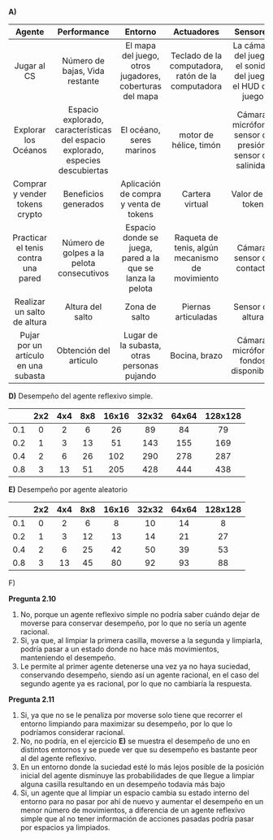 ﻿**A)**

|Agente|Performance|Entorno|Actuadores|Sensores|
| :-: | :-: | :-: | :-: | :-: |
|Jugar al CS |Número de bajas, Vida restante|El mapa del juego, otros jugadores, coberturas del mapa|Teclado de la computadora, ratón de la computadora|La cámara del juego, el sonido del juego, el HUD del juego|
|Explorar los Océanos|Espacio explorado, características del espacio explorado, especies descubiertas|El océano, seres marinos|motor de hélice, timón |Cámara, micrófono, sensor de presión, sensor de salinidad|
|Comprar y vender tokens crypto|Beneficios generados|Aplicación de compra y venta de tokens|Cartera virtual|Valor de un token|
|Practicar el tenis contra una pared |Número de golpes a la pelota consecutivos|Espacio donde se juega, pared a la que se lanza la pelota|Raqueta de tenis, algún mecanismo de movimiento|Cámara, sensor de contacto|
|Realizar un salto de altura|Altura del salto|Zona de salto|Piernas articuladas|Sensor de altura|
|Pujar por un artículo en una subasta|Obtención del articulo|Lugar de la subasta, otras personas pujando|Bocina, brazo|Cámara, micrófono, fondos disponibles|


**D)** Desempeño del agente reflexivo simple.

||2x2|4x4|8x8|16x16|32x32|64x64|128x128|
| :- | :-: | :-: | :-: | :-: | :-: | :-: | :-: |
|0.1|0|2|6|26|89|84|79|
|0.2|1|3|13|51|143|155|169|
|0.4|2|6|26|102|290|278|287|
|0.8|3|13|51|205|428|444|438|

**E)** Desempeño por agente aleatorio

||2x2|4x4|8x8|16x16|32x32|64x64|128x128|
| :-: | :-: | :-: | :-: | :-: | :-: | :-: | :-: |
|0.1|0|2|6|8|10|14|8|
|0.2|1|3|12|13|14|21|27|
|0.4|2|6|25|42|50|39|53|
|0.8|3|13|45|80|92|93|88|

F)

**Pregunta 2.10**

1) No, porque un agente reflexivo simple no podría saber cuándo dejar de moverse para conservar desempeño, por lo que no sería un agente racional.
1) Si, ya que, al limpiar la primera casilla, moverse a la segunda y limpiarla, podría pasar a un estado donde no hace más movimientos, manteniendo el desempeño.
1) Le permite al primer agente detenerse una vez ya no haya suciedad, conservando desempeño, siendo así un agente racional, en el caso del segundo agente ya es racional, por lo que no cambiaría la respuesta.

**Pregunta 2.11**

1) Si, ya que no se le penaliza por moverse solo tiene que recorrer el entorno limpiando para maximizar su desempeño, por lo que lo podríamos considerar racional.
1) No, no podría, en el ejercicio **E)** se muestra el desempeño de uno en distintos entornos y se puede ver que su desempeño es bastante peor al del agente reflexivo. 
1) En un entorno donde la suciedad esté lo más lejos posible de la posición inicial del agente disminuye las probabilidades de que llegue a limpiar alguna casilla resultando en un desempeño todavía más bajo
1) Si, un agente que al limpiar un espacio cambia su estado interno del entorno para no pasar por ahí de nuevo y aumentar el desempeño en un menor número de movimientos, a diferencia de un agente reflexivo simple que al no tener información de acciones pasadas podría pasar por espacios ya limpiados.
